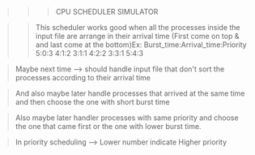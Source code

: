 >>>CPU SCHEDULER SIMULATOR

>>This scheduler works good when all the processes inside the input file are arrange in their arrival time (First come on top & and last come at the bottom)Ex:
Burst_time:Arrival_time:Priority
5:0:3
4:1:2
3:1:1
4:2:2
3:3:1
5:4:3

>Maybe next time --> should handle input file that don't sort the processes according to their arrival time

>And also maybe later handle processes that arrived at the same time and then choose the one with short burst time 

>Also maybe later handler processes with same priority and choose the one that came first or the one with lower burst time.

> In priority scheduling --> Lower number indicate Higher priority